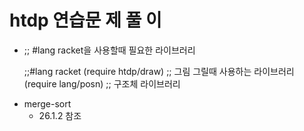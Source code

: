 # htdp 연습문 제 풀 이


+ ;; #lang racket을 사용할때 필요한 라이브러리

    ;;#lang racket
    (require htdp/draw) ;; 그림 그릴때 사용하는 라이브러리
    (require lang/posn) ;; 구조체 라이브러리

* merge-sort 
    * 26.1.2 참조
